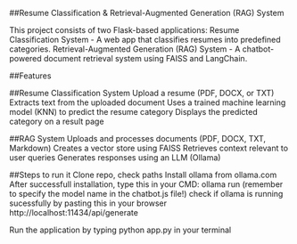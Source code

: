 ##Resume Classification & Retrieval-Augmented Generation (RAG) System

This project consists of two Flask-based applications:
Resume Classification System - A web app that classifies resumes into predefined categories.
Retrieval-Augmented Generation (RAG) System - A chatbot-powered document retrieval system using FAISS and LangChain.

##Features

##Resume Classification System
Upload a resume (PDF, DOCX, or TXT)
Extracts text from the uploaded document
Uses a trained machine learning model (KNN) to predict the resume category
Displays the predicted category on a result page

##RAG System
Uploads and processes documents (PDF, DOCX, TXT, Markdown)
Creates a vector store using FAISS
Retrieves context relevant to user queries
Generates responses using an LLM (Ollama)

##Steps to run it 
Clone repo, check paths
Install ollama from ollama.com
After successfull installation, type this in your CMD: ollama run <modelname> (remember to specify the model name in the chatbot.js file!)
check if ollama is running sucessfully by pasting this in your browser http://localhost:11434/api/generate

Run the application by typing python app.py in your terminal
